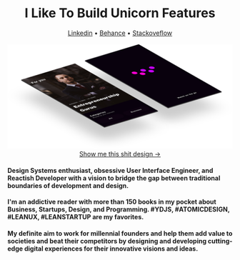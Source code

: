 <h1 align="center">I Like To Build Unicorn Features</h1>
<div align="center">
 <a href="https://www.linkedin.com/in/ala-eddine-menai-6a020b159/"/>Linkedin<a/> •
 <a href="https://www.behance.net/menaialaeddine"/>Behance<a/> •
 <a href="https://stackexchange.com/users/10231365/menai-ala-eddine-aladdin"/>Stackoveflow<a/>
</div>
<br>

<img src="https://github.com/MenaiAla/MenaiAla/blob/master/smartmockups_ken8xvs3.png"/>

<div align="center"><a href="https://www.behance.net/gallery/103649345/Watch-Streaming-App">Show me this shit design → <a/></div>
 
#### Design Systems enthusiast, obsessive User Interface Engineer, and Reactish Developer with a vision to bridge the gap between traditional boundaries of development and design.

#### I'm an addictive reader with more than 150 books in my pocket about Business, Startups, Design, and Programming. #YDJS, #ATOMICDESIGN, #LEANUX, #LEANSTARTUP are my favorites.

#### My definite aim to work for millennial founders and help them add value to societies and beat their competitors by designing and developing cutting-edge digital experiences for their innovative visions and ideas. 
